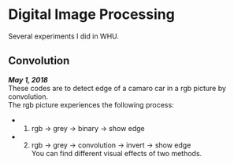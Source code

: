 # Digital Image Processing
Several experiments I did in WHU.
## Convolution
***May 1, 2018***  
 These codes are to detect edge of a camaro car in a rgb picture by convolution.  
 The rgb picture experiences the following process:  
 * 1) rgb -> grey -> binary -> show edge    
 * 2) rgb -> grey -> convolution -> invert -> show edge    
 You can find different visual effects of two methods.  
